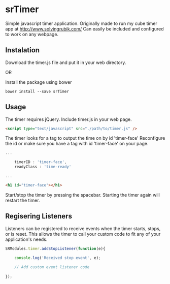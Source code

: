 # srTimer
Simple javascript timer application. Originally made to run my cube timer app at http://www.solvingrubik.com/
Can easily be included and configured to work on any webpage.

## Instalation
Download the timer.js file and put it in your web directory.

OR

Install the package using bower
```
bower install --save srTimer
```

## Usage

The timer requires jQuery. Include timer.js in your web page.
```html
<script type="text/javascript" src="./path/to/timer.js" />
```

The timer looks for a tag to output the time on by id 'timer-face' Reconfigure the id or make sure you have a tag with id 'timer-face' on your page.
```javascript
...

	timerID : 'timer-face',
	readyClass : 'time-ready'

...
```

```html
<h1 id="timer-face"></h1>
```

Start/stop the timer by pressing the spacebar. Starting the timer again will restart the timer.

## Regisering Listeners
Listeners can be registered to receive events when the timer starts, stops, or is reset. This allows the timer to call your custom code to fit any of your application's needs. 
```javascript
SRModules.timer.addStopListener(function(e){

	console.log('Received stop event', e);
	
	// Add custom event listener code
	
});
```
